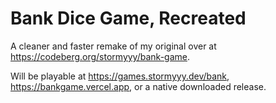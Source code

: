 # Bank Dice Game, Recreated
A cleaner and faster remake of my original over at https://codeberg.org/stormyyy/bank-game.

Will be playable at https://games.stormyyy.dev/bank, https://bankgame.vercel.app, or a native downloaded release.